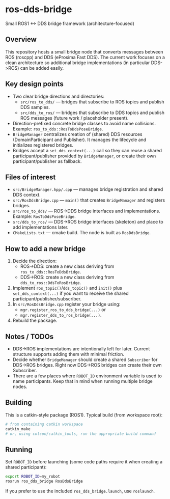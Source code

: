 ros-dds-bridge
=================

Small ROS1 <-> DDS bridge framework (architecture-focused)

Overview
--------
This repository hosts a small bridge node that converts messages between ROS (roscpp) and DDS (eProsima Fast DDS).
The current work focuses on a clean architecture so additional bridge implementations (in particular DDS->ROS) can be added easily.

Key design points
-----------------
- Two clear bridge directions and directories:
  - `src/ros_to_dds/` — bridges that subscribe to ROS topics and publish DDS samples.
  - `src/dds_to_ros/` — bridges that subscribe to DDS topics and publish ROS messages (future work / placeholder present).
- Direction-prefixed concrete bridge classes to avoid name collisions. Example: `ros_to_dds::RosToDdsPoseBridge`.
- `BridgeManager` centralizes creation of (shared) DDS resources (DomainParticipant and Publisher). It manages the lifecycle and initializes registered bridges.
- Bridges accept a `set_dds_context(...)` call so they can reuse a shared participant/publisher provided by `BridgeManager`, or create their own participant/publisher as fallback.

Files of interest
-----------------
- `src/BridgeManager.hpp/.cpp` — manages bridge registration and shared DDS context.
- `src/RosDdsBridge.cpp` — `main()` that creates `BridgeManager` and registers bridges.
- `src/ros_to_dds/` — ROS->DDS bridge interfaces and implementations. Example: `RosToDdsPoseBridge`.
- `src/dds_to_ros/` — DDS->ROS bridge interfaces (skeleton) and place to add implementations later.
- `CMakeLists.txt` — cmake build. The node is built as `RosDdsBridge`.

How to add a new bridge
-----------------------
1. Decide the direction:
   - ROS->DDS: create a new class deriving from `ros_to_dds::RosToDdsBridge`.
   - DDS->ROS: create a new class deriving from `dds_to_ros::DdsToRosBridge`.
2. Implement `ros_topic()`/`dds_topic()` and `init()` plus `set_dds_context(...)` if you want to receive the shared participant/publisher/subscriber.
3. In `src/RosDdsBridge.cpp` register your bridge using:
   - `mgr.register_ros_to_dds_bridge(...)` or
   - `mgr.register_dds_to_ros_bridge(...)`.
4. Rebuild the package.

Notes / TODOs
------------
- DDS->ROS implementations are intentionally left for later. Current structure supports adding them with minimal friction.
- Decide whether `BridgeManager` should create a shared `Subscriber` for DDS->ROS bridges. Right now DDS->ROS bridges can create their own Subscriber.
- There are a few places where `ROBOT_ID` environment variable is used to name participants. Keep that in mind when running multiple bridge nodes.

Building
--------
This is a catkin-style package (ROS1). Typical build (from workspace root):

```bash
# from containing catkin workspace
catkin_make
# or, using colcon/catkin_tools, run the appropriate build command
```
Running
-------
Set `ROBOT_ID` before launching (some code paths require it when creating a shared participant):

```bash
export ROBOT_ID=my_robot
rosrun ros_dds_bridge RosDdsBridge
```

If you prefer to use the included `ros_dds_bridge.launch`, use `roslaunch`.
